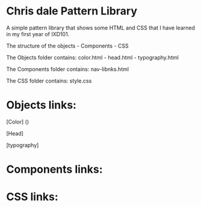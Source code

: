 # Chris dale Pattern Library

A simple pattern library that shows some HTML and CSS that I have learned in my first year of IXD101.

The structure of the objects - Components - CSS 

The Objects folder contains: color.html - head.html - typography.html

The Components folder contains: nav-libnks.html

The CSS folder contains: style.css

# Objects links:

[Color] ()

[Head]

[typography]

# Components links:

# CSS links:



